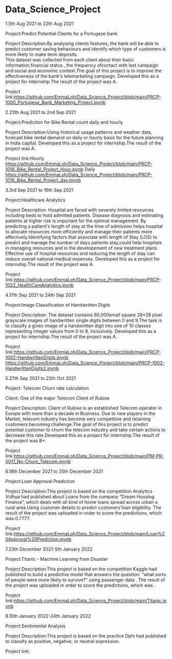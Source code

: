 # Data_Science_Project

1.5th Aug 2021 to 22th Aug 2021                                                                                                                                       
                                                                                                                                                                     
Project:Predict  Potential Clients for a Portugese bank                                                                                                              
                                                                                                                                                                     
Project Description:By analysing clients features, the bank will be able to predict customer saving behaviours and identify which type of customers is more likely to make term deposits.                                                                                                                                                  
This dataset was collected from each client about their basic information,financial status , the  frequency ofcontact with last campaign and social and economic      context.The goal of this project is to improve the effectiveness of the bank's telemarketing campaign. Developed this as a project for internship.The result of the   project was A.

Project link:https://github.com/EmmaLoh/Data_Science_Project/blob/main/PRCP-1000_Portugese_Bank_Marketing_Project.ipynb

2.23th Aug 2021 to 2nd Sep 2021

Project:Prediction for Bike Rental count daily and hourly

Project Description:Using historical usage patterns and weather data, forecast bike rental demand on daily or hourly basis for the future planning in India capital. Developed this as a project for internship.The result of the project was A.

Project link:Hourly https://github.com/EmmaLoh/Data_Science_Project/blob/main/PRCP-1018_Bike_Rental_Project_Hour.ipynb
             Daily https://github.com/EmmaLoh/Data_Science_Project/blob/main/PRCP-1018_Bike_Rental_Project_day.ipynb

3.3rd Sep 2021 to 16th Sep 2021

Project:Healthcare Analytics

Project Description: Hospital are faced with severely limited resources including beds to hold admitted patients. Disease diagnosis and estimating patients at higher risk is important for the optimal management. By predicting a patient's length of stay at the time of admission helps hospital to allocate resources more efficiently and manage their patients more effectively.Identifying factors that associate with length of Stay (LOS) to predict and manage the number of days patients stay,could help hospitals in managing resources and in the developement of new treatment plans. 
Effective use of hospital resources and reducing the length of stay can reduce overall national medical expenses. Developed this as a project for internship.The result of the project was A.

Project link:https://github.com/EmmaLoh/Data_Science_Project/blob/main/PRCP-1022_HealthCareAnalytics.ipynb

4.17th Sep 2021 to 24th Sep 2021

Project:Image Classification of Handwritten Digits

Project Description: The dataset contains 60,000small square 28×28 pixel grayscale images of handwritten single digits between 0 and 9.The task is to classify a given image of a handwritten digit into one of 10 classes representing integer values from 0 to 9, inclusively. Developed this as a project for internship.The result of the project was A.

Project link:https://github.com/EmmaLoh/Data_Science_Project/blob/main/PRCP-1002-HandwrittenDigits.ipynb
             https://github.com/EmmaLoh/Data_Science_Project/blob/main/PRCP-1002-HandwrittenDigits2.ipynb

5.27th Sep 2021 to 22th Oct 2021

Project: Telecom Churn rate calculation

Client: One of the major Telecom Client of Rubixe

Project Description: Client of Rubixe  is an established Telecom operator in Europe with more than a decade in Business. Due to new players in the Market, telecom industry has become very competitive and retaining customers becoming challenge.The goal of this project is to predict potential customer to churn the telecom industry and take certain actions to decrease this rate.Developed this as a project for internship.The result of the project was B+.

Project link:https://github.com/EmmaLoh/Data_Science_Project/blob/main/PM-PR-0017_No-Churn_Telecom.ipynb

6.18th December 2021 to  25th December 2021

Project:Loan Approval Prediction

Project Description:This project is based on the competition Analytics Vidhya had published about Loans from the company “Dream Housing Finance”, which deals with all kind of home loans spread across urban a rural area.Using customer details to predict customers'loan eligibility. The result of the project was uploaded in order to score the predictions, which was 0.7777. 

Project link:https://github.com/EmmaLoh/Data_Science_Project/blob/main/Loan%20Approval%20Prediction.ipynb

7.23th December 2021-5th January 2022

Project:Titanic - Machine Learning from Disaster

Project Description:This project is based on the competition Kaggle had published to build a predictive model that answers the question: “what sorts of people were more likely to survive?” using passenger data . The result of the project was uploaded in order to score the predictions, which was . 

Project link:https://github.com/EmmaLoh/Data_Science_Project/blob/main/Titanic.ipynb

8.10th January 2022-24th January 2022

Project:Sentimental Analysis

Project Description:This project is based on the practice Dphi had published to classify as positive, negative, or neutral expression.
  
Project link:
